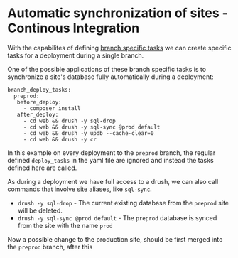 # Automatic synchronization of sites - Continous Integration

With the capabilites of defining [branch specific tasks](../amazeeioyml_file.md) we can create specific tasks for a deployment during a single branch.

One of the possible applications of these branch specific tasks is to synchronize a site's database fully automatically during a deployment:

```
branch_deploy_tasks:
  preprod:
   before_deploy:
     - composer install
   after_deploy:
     - cd web && drush -y sql-drop
     - cd web && drush -y sql-sync @prod default
     - cd web && drush -y updb --cache-clear=0
     - cd web && drush -y cr
```

In this example on every deployment to the `preprod` branch, the regular defined `deploy_tasks` in the yaml file are ignored and instead the tasks defined here are called.

As during a deployment we have full access to a drush, we can also call commands that involve site aliases, like `sql-sync`.

* `drush -y sql-drop` - The current existing database from the `preprod` site will be deleted.
* `drush -y sql-sync @prod default` - The `preprod` database is synced from the site with the name `prod`

Now a possible change to the production site, should be first merged into the `preprod` branch, after this 